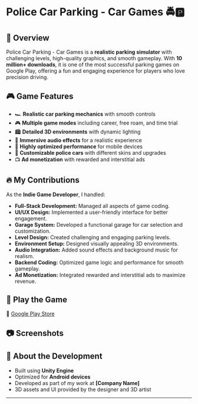 # Police Car Parking - Car Games 🚔🅿️

## 📌 Overview
Police Car Parking - Car Games is a **realistic parking simulator** with challenging levels, high-quality graphics, and smooth gameplay. With **10 million+ downloads**, it is one of the most successful parking games on Google Play, offering a fun and engaging experience for players who love precision driving.

## 🎮 Game Features
- 🏎 **Realistic car parking mechanics** with smooth controls
- 🎮 **Multiple game modes** including career, free roam, and time trial
- 🏙 **Detailed 3D environments** with dynamic lighting
- 🎵 **Immersive audio effects** for a realistic experience
- 🔧 **Highly optimized performance** for mobile devices
- 🎨 **Customizable police cars** with different skins and upgrades
- 📺 **Ad monetization** with rewarded and interstitial ads

## 🔥 My Contributions
As the **Indie Game Developer**, I handled:
- **Full-Stack Development:** Managed all aspects of game coding.
- **UI/UX Design:** Implemented a user-friendly interface for better engagement.
- **Garage System:** Developed a functional garage for car selection and customization.
- **Level Design:** Created challenging and engaging parking levels.
- **Environment Setup:** Designed visually appealing 3D environments.
- **Audio Integration:** Added sound effects and background music for realism.
- **Backend Coding:** Optimized game logic and performance for smooth gameplay.
- **Ad Monetization:** Integrated rewarded and interstitial ads to maximize revenue.

## 📲 Play the Game
🔗 [Google Play Store](https://play.google.com/store/apps/details?id=com.zams.police.parking.car.games)

## 📷 Screenshots


## 📜 About the Development
- Built using **Unity Engine**
- Optimized for **Android devices**
- Developed as part of my work at **[Company Name]**
- 3D assets and UI provided by the designer and 3D artist

---


